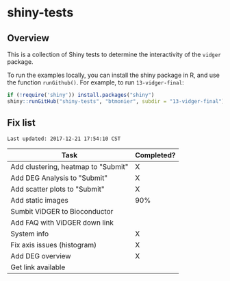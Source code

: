 # shiny-tests

## Overview

This is a collection of Shiny tests to determine the interactivity of the `vidger` package.

To run the examples locally, you can install the shiny package in R, and use the function `runGithub()`. For example, to run `13-vidger-final`:

``` r
if (!require('shiny')) install.packages("shiny")
shiny::runGitHub("shiny-tests", "btmonier", subdir = "13-vidger-final")
```


## Fix list

```
Last updated: 2017-12-21 17:54:10 CST
```

| Task                                | Completed?     |
|-------------------------------------|----------------|
| Add clustering, heatmap to "Submit" | X              |
| Add DEG Analysis to "Submit" 		  | X              |
| Add scatter plots to "Submit"       | X              |
| Add static images 				  | 90%            |
| Sumbit ViDGER to Bioconductor       |                |
| Add FAQ with ViDGER down link       |                |
| System info                         | X              |
| Fix axis issues (histogram)         | X              |
| Add DEG overview                    | X              |
| Get link available                  |                |
